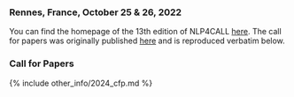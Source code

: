 ### Rennes, France, October 25 & 26, 2022

You can find the homepage of the 13th edition of NLP4CALL [here](https://nlp4call2024.sciencesconf.org/).
The call for papers was originally published [here](https://nlp4call.github.io/current/2024/01/22/callforpapers.html) and is reproduced verbatim below.


### Call for Papers
{% include other_info/2024_cfp.md %}